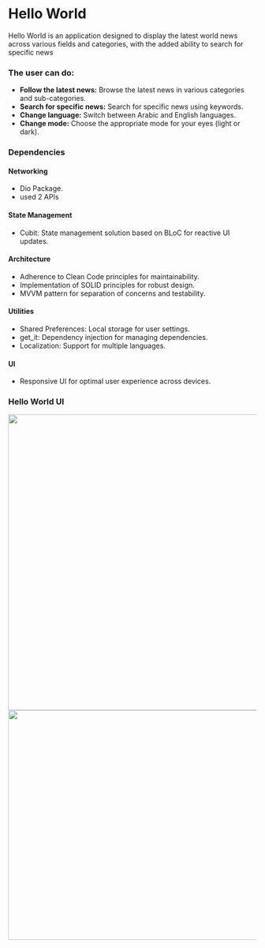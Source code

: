 # Hello World

Hello World is an application designed to display the latest world news across various fields and categories, with the added ability to search for specific news

### The user can do:
* **Follow the latest news:** Browse the latest news in various categories and sub-categories.
* **Search for specific news:** Search for specific news using keywords.
* **Change language:** Switch between Arabic and English languages.
* **Change mode:** Choose the appropriate mode for your eyes (light or dark).
  
### Dependencies

#### Networking
* Dio Package.
* used 2 APIs

#### State Management
* Cubit: State management solution based on BLoC for reactive UI updates.

#### Architecture
* Adherence to Clean Code principles for maintainability.
* Implementation of SOLID principles for robust design.
* MVVM pattern for separation of concerns and testability.

#### Utilities
* Shared Preferences: Local storage for user settings.
* get_it: Dependency injection for managing dependencies.
* Localization: Support for multiple languages.

#### UI
* Responsive UI for optimal user experience across devices.

### Hello World UI
<img src="https://i.postimg.cc/76vktDWq/hello-world.jpg" width="700" height="600">
<img src="https://i.postimg.cc/qBn87QkZ/hellow2.jpg" width="700" height="466">

